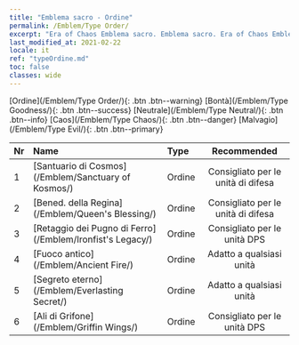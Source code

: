 ```yaml
---
title: "Emblema sacro - Ordine"
permalink: /Emblem/Type Order/
excerpt: "Era of Chaos Emblema sacro. Emblema sacro. Era of Chaos Emblema sacro Ordine. Era of Chaos Ordine"
last_modified_at: 2021-02-22
locale: it
ref: "typeOrdine.md"
toc: false
classes: wide
---
```


  [Ordine](/Emblem/Type Order/){: .btn .btn--warning}   [Bontà](/Emblem/Type Goodness/){: .btn .btn--success}   [Neutrale](/Emblem/Type Neutral/){: .btn .btn--info}   [Caos](/Emblem/Type Chaos/){: .btn .btn--danger}   [Malvagio](/Emblem/Type Evil/){: .btn .btn--primary} 

  |  Nr  |             Name            |    Type    |   Recommended   |
  |:-----|:----------------------------|:-----------|:---------------:|
  | 1 | [Santuario di Cosmos](/Emblem/Sanctuary of Kosmos/) | Ordine | Consigliato per le unità di difesa | 
  | 2 | [Bened. della Regina](/Emblem/Queen's Blessing/) | Ordine | Consigliato per le unità di difesa | 
  | 3 | [Retaggio dei Pugno di Ferro](/Emblem/Ironfist's Legacy/) | Ordine | Consigliato per le unità DPS | 
  | 4 | [Fuoco antico](/Emblem/Ancient Fire/) | Ordine | Adatto a qualsiasi unità | 
  | 5 | [Segreto eterno](/Emblem/Everlasting Secret/) | Ordine | Adatto a qualsiasi unità | 
  | 6 | [Ali di Grifone](/Emblem/Griffin Wings/) | Ordine | Consigliato per le unità DPS | 
